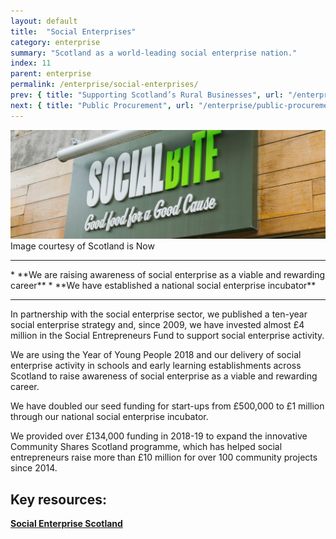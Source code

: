 ```yaml
---
layout: default
title:  "Social Enterprises"
category: enterprise
summary: "Scotland as a world-leading social enterprise nation."
index: 11
parent: enterprise
permalink: /enterprise/social-enterprises/
prev: { title: "Supporting Scotland’s Rural Businesses", url: "/enterprise/supporting-rural-businesses/" }
next: { title: "Public Procurement", url: "/enterprise/public-procurement/" }
---
```


![A Social Bite shop sign](/assets/images/pageimages/enterprise10.jpg)
Image courtesy of Scotland is Now
<br>
<hr>
* **We are raising awareness of social enterprise as a viable and rewarding career**
* **We have established a national social enterprise incubator**

<hr>

In partnership with the social enterprise sector, we published a ten-year social enterprise strategy and, since 2009, we have invested almost £4 million in the Social Entrepreneurs Fund to support social enterprise activity.

We are using the Year of Young People 2018 and our delivery of social enterprise activity in schools and early learning establishments across Scotland to raise awareness of social enterprise as a viable and rewarding career.

We have doubled our seed funding for start-ups from £500,000 to £1 million through our national social enterprise incubator.

We provided over £134,000 funding in 2018-19 to expand the innovative Community Shares Scotland programme, which has helped social entrepreneurs raise more than £10 million for over 100 community projects since 2014.


## Key resources:

**[Social Enterprise Scotland](https://www.socialenterprisescotland.org.uk/)**
